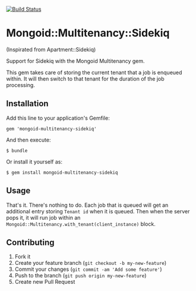 [![Build Status](https://travis-ci.org/risinglf/mongoid-multitenancy-sidekiq.png?branch=master)](https://travis-ci.org/risinglf/mongoid-multitenancy-sidekiq)

# Mongoid::Multitenancy::Sidekiq

(Inspirated from Apartment::Sidekiq)

Support for Sidekiq with the Mongoid Multitenancy gem.

This gem takes care of storing the current tenant that a job is enqueued within.
It will then switch to that tenant for the duration of the job processing.

## Installation

Add this line to your application's Gemfile:

    gem 'mongoid-multitenancy-sidekiq'

And then execute:

    $ bundle

Or install it yourself as:

    $ gem install mongoid-multitenancy-sidekiq

## Usage

That's it. There's nothing to do. Each job that is queued will get an additional entry
storing `Tenant id` when it is queued. Then when the server pops it,
it will run job within an `Mongoid::Multitenancy.with_tenant(client_instance)` block.

## Contributing

1. Fork it
2. Create your feature branch (`git checkout -b my-new-feature`)
3. Commit your changes (`git commit -am 'Add some feature'`)
4. Push to the branch (`git push origin my-new-feature`)
5. Create new Pull Request
